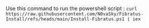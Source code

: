 Use this command to run the powershell script : `curl https://raw.githubusercontent.com/N0vaSky/Fibratus-Install/refs/heads/main/Install-Fibratus.ps1 | iex`

